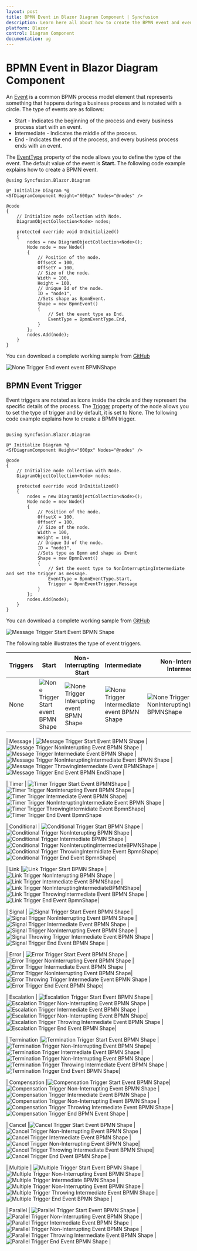 ```yaml
---
layout: post
title: BPMN Event in Blazor Diagram Component | Syncfusion
description: Learn here all about how to create the BPMN event and event trigger in Syncfusion Blazor Diagram component and more.
platform: Blazor
control: Diagram Component
documentation: ug
---
```


# BPMN Event in Blazor Diagram Component

An [Event](https://help.syncfusion.com/cr/blazor/Syncfusion.Blazor.Diagram.BpmnEvent.html) is a common BPMN process model element that represents something that happens during a business process and is notated with a circle. The type of events are as follows:

* Start - Indicates the beginning of the process and every business process start with an event.
* Intermediate - Indicates the middle of the process.
* End - Indicates the end of the process, and every business process ends with an event.

The [EventType](https://help.syncfusion.com/cr/blazor/Syncfusion.Blazor.Diagram.BpmnEvent.html#Syncfusion_Blazor_Diagram_BpmnEvent_EventType) property of the node allows you to define the type of the event. The default value of the event is **Start.** The following code example explains how to create a BPMN event.

```cshtml
@using Syncfusion.Blazor.Diagram

@* Initialize Diagram *@
<SfDiagramComponent Height="600px" Nodes="@nodes" />

@code
{
    // Initialize node collection with Node.
    DiagramObjectCollection<Node> nodes;

    protected override void OnInitialized()
    {
        nodes = new DiagramObjectCollection<Node>();
        Node node = new Node()
        {
            // Position of the node.
            OffsetX = 100,
            OffsetY = 100,
            // Size of the node.
            Width = 100,
            Height = 100,
            // Unique Id of the node.
            ID = "node1",
            //Sets shape as BpmnEvent.
            Shape = new BpmnEvent()
            {
                // Set the event type as End.
                EventType = BpmnEventType.End,
            }
        };
        nodes.Add(node);
    }
}
```
You can download a complete working sample from [GitHub](https://github.com/SyncfusionExamples/Blazor-Diagram-Examples/tree/master/UG-Samples/BpmnEditor/BpmnEvent/BpmnEventType)

![None Trigger End event event BPMNShape](../images/Bpmn-Event-End.png)

## BPMN Event Trigger

Event triggers are notated as icons inside the circle and they represent the specific details of the process. The [Trigger](https://help.syncfusion.com/cr/blazor/Syncfusion.Blazor.Diagram.BpmnEvent.html#Syncfusion_Blazor_Diagram_BpmnEvent_Trigger) property of the node allows you to set the type of trigger and by default, it is set to None. The following code example explains how to create a BPMN trigger.

```cshtml

@using Syncfusion.Blazor.Diagram

@* Initialize Diagram *@
<SfDiagramComponent Height="600px" Nodes="@nodes" />

@code
{
    // Initialize node collection with Node.
    DiagramObjectCollection<Node> nodes;

    protected override void OnInitialized()
    {
        nodes = new DiagramObjectCollection<Node>();
        Node node = new Node()
        {
            // Position of the node.
            OffsetX = 100,
            OffsetY = 100,
            // Size of the node.
            Width = 100,
            Height = 100,
            // Unique Id of the node.
            ID = "node1",
            //Sets type as Bpmn and shape as Event
            Shape = new BpmnEvent()
            {
                // Set the event type to NonInterruptingIntermediate and set the trigger as message.
                EventType = BpmnEventType.Start,
                Trigger = BpmnEventTrigger.Message
            }
        };
        nodes.Add(node);
    }
}
```
You can download a complete working sample from [GitHub](https://github.com/SyncfusionExamples/Blazor-Diagram-Examples/tree/master/UG-Samples/BpmnEditor/BpmnEvent/BpmnEventType)

![Message Trigger Start Event BPMN Shape](../images/Bpmn-Event-Message-Start.png)

The following table illustrates the type of event triggers.

| Triggers | Start | Non-Interrupting Start | Intermediate | Non-Interrupting Intermediate | Throwing Intermediate | End |
| -------- | -------- | -------- | -------- | -------- | -------- | -------- |
| None | ![None Trigger Start event BPMN Shape](../images/Bpmn-Event-Start.png)  | ![None Trigger Interupting event BPMN Shape](../images/Bpmn-Event-NonInteruptingStart.png) | ![None Trigger Intermediate event BPMN Shape](../images/Bpmn-Event-Intermidiate.png) | ![None Trigger NonInteruptingIntermediate BPMNShape](../images/Bpmn-Event-NoninteruptingIntermidiate.png) | ![Message Trigger ThrowingIntermediate Event BPMNShape](../images/Bpmn-Event-ThrowingIntermidiate.png) | ![None Trigger End event event BPMNShape](../images/Bpmn-Event-End.png) |

| Message | ![Message Trigger Start Event BPMN Shape](../images/Bpmn-Event-Message-Start.png) | ![Message Trigger NonInterupting Event BPMN Shape](../images/Bpmn-Event-Message-NonInterruptingStart.png) | ![Message Trigger Intermediate Event BPMN Shape](../images/Bpmn-Event-Message-Intermediate.png) | ![Message Trigger NonInteruptingIntermediate Event BPMN Shape](../images/Bpmn-Event-Message-NonInterruptingIntermediate.png) |![Message Trigger ThrowingIntermediate Event BPMNShape](../images/Bpmn-Event-Message-ThrowingIntermediate.png) | ![Message Trigger End Event BPMN EndShape](../images/Bpmn-Event-Message-End.png) |

| Timer | ![Timer Trigger Start Event BPMNShape](../images/Bpmn-Event-Timer-Start.png) | ![Timer Trigger NonInterupting Event BPMN Shape](../images/Bpmn-Event-Timer-NonInterruptingStart.png) | ![Timer Trigger Intermediate Event BPMN Shape](../images/Bpmn-Event-Timer-Intermediate.png)|![Timer Trigger NonInteruptingIntermediate  Event BPMN Shape](../images/Bpmn-Event-Timer-NonInterruptingIntermediate.png) |![Timer Trigger ThrowingIntermidiate Event BpmnShape](../images/Bpmn-Event-Timer-ThrowingIntermediate.png)|![Timer Trigger End Event BpmnShape](../images/Bpmn-Event-Timer-End.png)

| Conditional | ![Conditional Trigger Start BPMN Shape](../images/Bpmn-Event-Conditional-Start.png) | ![Conditional Trigger NonInterupting BPMN Shape](../images/Bpmn-Event-Conditional-NonInterruptingStart.png) | ![Conditional Trigger Intermediate BPMN Shape](../images/Bpmn-Event-Conditional-Intermediate.png) |![Conditional Trigger NonInteruptingIntermediateBPMNShape](../images/Bpmn-Event-Conditional-NonInterruptingIntermediate.png) |![Conditional Trigger ThrowingIntermidiate Event BpmnShape](../images/Bpmn-Event-Conditional-ThrowingIntermediate.png)|![Conditional Trigger End Event BpmnShape](../images/Bpmn-Event-Conditional-End.png)|

| Link |![Link Trigger Start BPMN Shape](../images/Bpmn-Event-Link-Start.png)  |![Link Trigger NonInterupting BPMN Shape](../images/Bpmn-Event-Link-NonInterruptingStart.png)  |![Link Trigger Intermediate Event BPMNShape](../images/Bpmn-Event-Link-Intermediate.png) | ![Link Trigger NonInteruptingIntermediateBPMNShape](../images/Bpmn-Event-Link-NonInterruptingIntermediate.png)| ![Link Trigger ThrowingIntermediate  Event BPMN Shape](../images/Bpmn-Event-Link-ThrowingIntermediate.png) | ![Link Trigger End Event BpmnShape](../images/Bpmn-Event-Link-End.png)|

| Signal | ![Signal Trigger Start Event BPMN Shape](../images/Bpmn-Event-Signal-Start.png) | ![Signal Trigger NonInterrupting Event BPMN Shape](../images/Bpmn-Event-Signal-NonInterruptingStart.png) | ![Signal Trigger Intermediate Event BPMN Shape](../images/Bpmn-Event-Signal-Intermediate.png) | ![Signal Trigger NonInterrupting Event BPMN Shape](../images/Bpmn-Event-Signal-NonInterruptingIntermediate.png) | ![Signal Throwing Trigger Intermediate  Event BPMN Shape](../images/Bpmn-Event-Signal-ThrowingIntermediate.png) | ![Signal Trigger End Event BPMN Shape](../images/Bpmn-Event-Signal-End.png ) |

| Error | ![Error Trigger Start Event BPMN Shape](../images/Bpmn-Event-Error-Start.png) | ![Error Trigger NonInterrupting Event BPMN Shape](../images/Bpmn-Event-Error-NonInterruptingStart.png)  | ![Error Trigger Intermediate Event BPMN Shape](../images/Bpmn-Event-Error-Intermediate.png) | ![Error Trigger NonInterrupting Event BPMN Shape](../images/Bpmn-Event-Error-NonInterruptingIntermediate.png)| ![Error Throwing Trigger Intermediate  Event BPMN Shape](../images/Bpmn-Event-Error-ThrowingIntermediate.png) | ![Error Trigger End Event BPMN Shape](../images/Bpmn-Event-Error-End.png)|

| Escalation | ![Escalation Trigger Start Event BPMN Shape](../images/Bpmn-Event-Escalation-Start.png) | ![Escalation Trigger  Non-Interrupting Event BPMN Shape](../images//Bpmn-Event-Escalation-NonInterruptingStart.png) | ![Escalation Trigger Intermediate Event BPMN Shape](../images/Bpmn-Event-Escalation-Intermediate.png) | ![Escalation Trigger Non-Interrupting Event BPMN Shape](../images/Bpmn-Event-Escalation-NonInterruptingIntermediate.png)| ![Escalation Trigger Throwing Intermediate Event BPMN Shape](../images/Bpmn-Event-Escalation-ThrowingIntermediate.png) | ![Escalation Trigger End Event BPMN Shape](../images/Bpmn-Event-Escalation-End.png)|

| Termination |![Termination Trigger Start Event BPMN Shape](../images/Bpmn-Event-Terminate-Start.png) | ![Termination Trigger  Non-Interrupting  Event BPMN Shape](../images//Bpmn-Event-Terminate-NonInterruptingStart.png)|![Termination Trigger Intermediate Event BPMN Shape](../images/Bpmn-Event-Terminate-Intermediate.png) | ![Termination Trigger Non-Interrupting Event BPMN Shape](../images/Bpmn-Event-Terminate-NonInterruptingIntermediate.png) |![Termination Trigger Throwing Intermediate Event BPMN Shape](../images/Bpmn-Event-Terminate-ThrowingIntermediate.png) | ![Termination Trigger End Event BPMN Shape](../images/Bpmn-Event-Terminate-End.png)|

| Compensation |![Compensation Trigger Start Event BPMN Shape](../images/Bpmn-Event-Compensation-Start.png)|![Compensation Trigger  Non-Interrupting Event BPMN Shape](../images//Bpmn-Event-Compensation-NonInterruptingStart.png) | ![Compensation Trigger Intermediate  Event BPMN Shape](../images/Bpmn-Event-Compensation-Intermediate.png) |![Compensation Trigger Non-Interrupting Event BPMN Shape](../images/Bpmn-Event-Compensation-NonInterruptingIntermediate.png) | ![Compensation Trigger Throwing Intermediate Event BPMN Shape](../images/Bpmn-Event-Compensation-ThrowingIntermediate.png) |![Compensation Trigger End BPMN Event Shape](../images/Bpmn-Event-Compensation-End.png) |

| Cancel |![Cancel Trigger Start Event  BPMN Shape](../images/Bpmn-Event-Cancel-Start.png) |![Cancel Trigger Non-Interrupting Event BPMN Shape](../images//Bpmn-Event-Cancel-NonInterruptingStart.png) | ![Cancel Trigger Intermediate Event BPMN Shape](../images/Bpmn-Event-Cancel-Intermediate.png) | ![Cancel Trigger Non-Interrupting Event BPMN Shape](../images/Bpmn-Event-Cancel-NonInterruptingIntermediate.png)| ![Cancel Trigger Throwing Intermediate Event BPMN Shape](../images/Bpmn-Event-Cancel-ThrowingIntermediate.png)| ![Cancel Trigger End Event BPMN Shape](../images/Bpmn-Error-Cancel-End.png) |

| Multiple | ![Multiple Trigger Start Event BPMN Shape](../images/Bpmn-Event-Multiple-Start.png) | ![Multiple Trigger Non-Interrupting  Event BPMN Shape](../images/Bpmn-Event-Multiple-NonInterruptingStart.png)  | ![Multiple Trigger Intermediate BPMN Shape](../images/Bpmn-Event-Multiple-Intermediate.png) | ![Multiple Trigger Non-Interrupting Event BPMN Shape](../images/Bpmn-Event-Multiple-NonInterruptingIntermediate.png) | ![Multiple Trigger Throwing Intermediate Event BPMN Shape](../images/Bpmn-Event-Multiple-ThrowingIntermediate.png)  | ![Multiple Trigger End Event BPMN Shape](../images/Bpmn-Event-Multiple-End.png) |

| Parallel | ![Parallel Trigger Start Event BPMN Shape](../images/Bpmn-Event-Parallel-Start.png) | ![Parallel Trigger Non-Interrupting Event BPMN Shape](../images/Bpmn-Event-Parallel-NonInterruptingStart.png) | ![Parallel Trigger Intermediate Event BPMN Shape](../images/Bpmn-Event-Parallel-Intermediate.png) | ![Parallel Trigger Non-Interrupting Event BPMN Shape](../images/Bpmn-Event-Parallel-NonInterruptingIntermediate.png) |  ![Parallel Trigger Throwing Intermediate Event BPMN Shape](../images/Bpmn-Event-Parallel-ThrowingIntermediate.png)  | ![Parallel Trigger End Event BPMN Shape](../images/Bpmn-Event-Parallel-End.png) |
                   